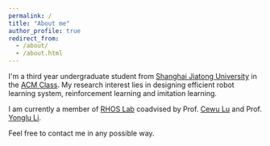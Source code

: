 ```yaml
---
permalink: /
title: "About me"
author_profile: true
redirect_from: 
  - /about/
  - /about.html
---
```


I'm a third year undergraduate student from [Shanghai Jiatong University](https://www.sjtu.edu.cn/) in the [ACM Class](https://acm.sjtu.edu.cn/home). My research interest lies in designing efficient robot learning system, reinforcement learning and imitation learning.

I am currently a member of [RHOS Lab](https://mvig-rhos.com/) coadvised by Prof. [Cewu Lu](https://www.mvig.org/) and Prof. [Yonglu Li](https://dirtyharrylyl.github.io/).

Feel free to contact me in any possible way.

